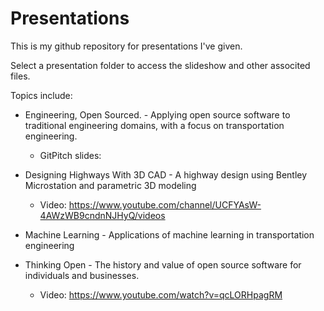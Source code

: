 # Presentations

This is my github repository for presentations I've given.

Select a presentation folder to access the slideshow and other associted files.

Topics include:

- Engineering, Open Sourced. - Applying open source software to traditional engineering domains, with a focus on transportation engineering.
  - GitPitch slides: 
- Designing Highways With 3D CAD - A highway design using Bentley Microstation and parametric 3D modeling
  - Video: https://www.youtube.com/channel/UCFYAsW-4AWzWB9cndnNJHyQ/videos

- Machine Learning - Applications of machine learning in transportation engineering

- Thinking Open - The history and value of open source software for individuals and businesses.
  - Video: https://www.youtube.com/watch?v=qcLORHpagRM

